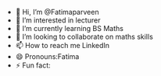 - 👋 Hi, I’m @Fatimaparveen
- 👀 I’m interested in lecturer
- 🌱 I’m currently learning BS Maths
- 💞️ I’m looking to collaborate on maths skills
- 📫 How to reach me LinkedIn
- 😄 Pronouns:Fatima 
- ⚡ Fun fact:

<!---
Fatimaperveen/Fatimaperveen is a ✨ special ✨ repository because its `README.md` (this file) appears on your GitHub profile.
You can click the Preview link to take a look at your changes.
--->
